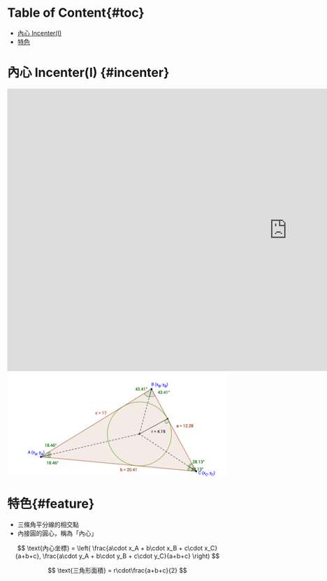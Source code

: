 # Table of Content{#toc}

<!-- MarkdownTOC depth=2 -->

- [內心 Incenter\(I\)](#incenter)
- [特色](#feature)

<!-- /MarkdownTOC -->

# 內心 Incenter(I) {#incenter}

<div class="iframe-container"">
  <iframe
  scrolling="no"
  allowfullscreen
  title="Incenter"
  src="https://www.geogebra.org/material/iframe/id/z2rkFCua/width/1280/height/647/border/888888/smb/false/stb/false/stbh/false/ai/false/asb/false/sri/false/rc/false/ld/false/sdz/false/ctl/false"
  width="1280"
  height="647"
  style="border:0px;"> </iframe>
</div>

<div class="hidden-onscreen">
  <img src="/images/chapter02/incenter.png" alt="incenter">
</div>

# 特色{#feature}
- 三條角平分線的相交點
- 內接圓的圓心，稱為「內心」

$$
\text{內心坐標} = \left( \frac{a\cdot x_A + b\cdot x_B + c\cdot x_C}{a+b+c}, \frac{a\cdot y_A + b\cdot y_B + c\cdot y_C}{a+b+c} \right)
$$

$$
\text{三角形面積} = r\cdot\frac{a+b+c}{2}
$$

